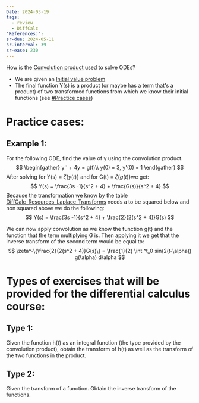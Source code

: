 ```yaml
---
Date: 2024-03-19
tags:
  - review
  - DiffCalc
"References:":
sr-due: 2024-05-11
sr-interval: 39
sr-ease: 230
---
```

How is the [Convolution product](Convolution%20product.md) used to solve ODEs?
+ We are given an [Initial value problem](Initial%20value%20problem) 
+ The final function Y(s) is a product (or maybe has a term that's a product) of two transformed functions from which we know their initial functions (see [#Practice cases](#Practice%20cases))
# Practice cases: 
## Example 1: 
For the following ODE, find the value of y using the convolution product. 
$$
\begin{gather}
y'' + 4y = g(t)\\
y(0) = 3, y'(0) = 1
\end{gather}
$$
After solving for Y(s) = $\zeta\{y(t)\}$  and for G(t) = $\zeta\{g(t)\}$we get: 
$$
Y(s) = \frac{3s -1}{s^2 + 4} + \frac{G(s)}{s^2 + 4}
$$
Because the transformation we know by the table [DiffCalc_Resources_Laplace_Transforms](../00.References/DiffCalc_Resources_Laplace_Transforms.pdf) needs a to be squared below and non squared above we do the following: 
$$
Y(s) = \frac{3s -1}{s^2 + 4} + \frac{2}{2(s^2 + 4)}G(s)
$$

We can now apply convolution as we know the function g(t) and the function that the term multiplying G is. Then applying it we get that the inverse transform of the second term would be equal to: 
$$
\zeta^-\{\frac{2}{2(s^2 + 4)}G(s)\} = \frac{1}{2} \int ^t_0 sin(2(t-\alpha)) g(\alpha) d\alpha
$$
# Types of exercises that will be provided for the differential calculus course: 
## Type 1: 
Given the function h(t) as an integral function (the type provided by the convolution product), obtain the transform of h(t) as well as the transform of the two functions in the product.
## Type 2: 
Given the transform of a function. Obtain the inverse transform of the functions.